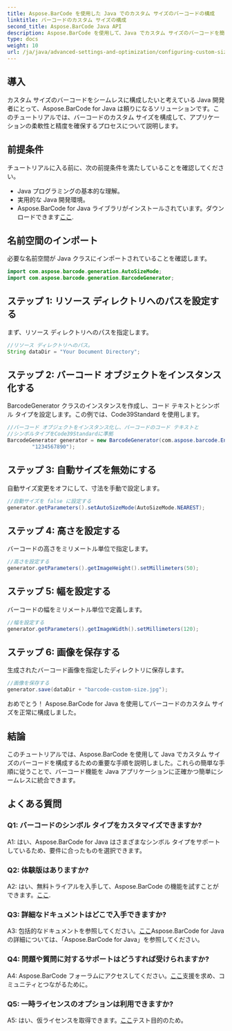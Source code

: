 ```yaml
---
title: Aspose.BarCode を使用した Java でのカスタム サイズのバーコードの構成
linktitle: バーコードのカスタム サイズの構成
second_title: Aspose.BarCode Java API
description: Aspose.BarCode を使用して、Java でカスタム サイズのバーコードを簡単に構成できることを確認してください。正確な構成については、ステップバイステップのチュートリアルに従ってください。
type: docs
weight: 10
url: /ja/java/advanced-settings-and-optimization/configuring-custom-size-barcode/
---
```

## 導入

カスタム サイズのバーコードをシームレスに構成したいと考えている Java 開発者にとって、Aspose.BarCode for Java は頼りになるソリューションです。このチュートリアルでは、バーコードのカスタム サイズを構成して、アプリケーションの柔軟性と精度を確保するプロセスについて説明します。

## 前提条件

チュートリアルに入る前に、次の前提条件を満たしていることを確認してください。

- Java プログラミングの基本的な理解。
- 実用的な Java 開発環境。
-  Aspose.BarCode for Java ライブラリがインストールされています。ダウンロードできます[ここ](https://releases.aspose.com/barcode/java/).

## 名前空間のインポート

必要な名前空間が Java クラスにインポートされていることを確認します。

```java
import com.aspose.barcode.generation.AutoSizeMode;
import com.aspose.barcode.generation.BarcodeGenerator;

```

## ステップ 1: リソース ディレクトリへのパスを設定する

まず、リソース ディレクトリへのパスを指定します。

```java
//リソース ディレクトリへのパス。
String dataDir = "Your Document Directory";
```

## ステップ 2: バーコード オブジェクトをインスタンス化する

BarcodeGenerator クラスのインスタンスを作成し、コード テキストとシンボル タイプを設定します。この例では、Code39Standard を使用します。

```java
//バーコード オブジェクトをインスタンス化し、バーコードのコード テキストと
//シンボルタイプをCode39Standardに準拠
BarcodeGenerator generator = new BarcodeGenerator(com.aspose.barcode.EncodeTypes.CODE_39_STANDARD,
		"1234567890");
```

## ステップ 3: 自動サイズを無効にする

自動サイズ変更をオフにして、寸法を手動で設定します。

```java
//自動サイズを false に設定する
generator.getParameters().setAutoSizeMode(AutoSizeMode.NEAREST);
```

## ステップ 4: 高さを設定する

バーコードの高さをミリメートル単位で指定します。

```java
//高さを設定する
generator.getParameters().getImageHeight().setMillimeters(50);
```

## ステップ 5: 幅を設定する

バーコードの幅をミリメートル単位で定義します。

```java
//幅を設定する
generator.getParameters().getImageWidth().setMillimeters(120);
```

## ステップ 6: 画像を保存する

生成されたバーコード画像を指定したディレクトリに保存します。

```java
//画像を保存する
generator.save(dataDir + "barcode-custom-size.jpg");
```

おめでとう！ Aspose.BarCode for Java を使用してバーコードのカスタム サイズを正常に構成しました。

## 結論

このチュートリアルでは、Aspose.BarCode を使用して Java でカスタム サイズのバーコードを構成するための重要な手順を説明しました。これらの簡単な手順に従うことで、バーコード機能を Java アプリケーションに正確かつ簡単にシームレスに統合できます。

## よくある質問

### Q1: バーコードのシンボル タイプをカスタマイズできますか?

A1: はい、Aspose.BarCode for Java はさまざまなシンボル タイプをサポートしているため、要件に合ったものを選択できます。

### Q2: 体験版はありますか?

 A2: はい、無料トライアルを入手して、Aspose.BarCode の機能を試すことができます。[ここ](https://releases.aspose.com/).

### Q3: 詳細なドキュメントはどこで入手できますか?

 A3: 包括的なドキュメントを参照してください。[ここ](https://reference.aspose.com/barcode/java/)Aspose.BarCode for Java の詳細については、「Aspose.BarCode for Java」を参照してください。

### Q4: 問題や質問に対するサポートはどうすれば受けられますか?

 A4: Aspose.BarCode フォーラムにアクセスしてください。[ここ](https://forum.aspose.com/c/barcode/13)支援を求め、コミュニティとつながるために。

### Q5: 一時ライセンスのオプションは利用できますか?

 A5: はい、仮ライセンスを取得できます。[ここ](https://purchase.aspose.com/temporary-license/)テスト目的のため。